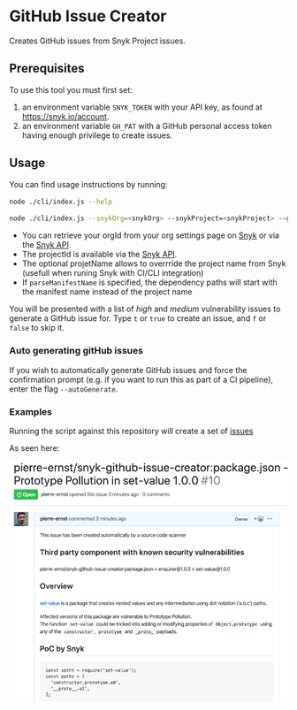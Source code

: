 # GitHub Issue Creator

Creates GitHub issues from Snyk Project issues.

## Prerequisites

To use this tool you must first set:
1. an environment variable `SNYK_TOKEN` with your API key, as found at https://snyk.io/account.
1. an environment variable `GH_PAT` with a GitHub personal access token having enough privilege to create issues.

## Usage
You can find usage instructions by running:

```bash
node ./cli/index.js --help
```

```bash
node ./cli/index.js --snykOrg=<snykOrg> --snykProject=<snykProject> --ghOwner=<ghOwner> --ghRepo=<ghRepo> --ghLabels=<ghLabel>,... --projectName=<projectName> --parseManifestName --autoGenerate
```

- You can retrieve your orgId from your org settings page on [Snyk](https://snyk.io) or via the [Snyk API](https://snyk.docs.apiary.io/#reference/organisations/the-snyk-organisation-for-a-request/list-all-the-organisations-a-user-belongs-to).
- The projectId is available via the [Snyk API](https://snyk.docs.apiary.io/#reference/projects/projects-by-organisation/list-all-projects).
- The optional projetName allows to overrride the project name from Snyk (usefull when runing Snyk with CI/CLI integration)
- If `parseManifestName` is specified, the dependency paths will start with the manifest name instead of the project name

You will be presented with a list of *high* and *medium* vulnerability issues to
generate a GitHub issue for. Type `t` or `true` to create an issue,
and `f` or `false` to skip it.

### Auto generating gitHub issues

If you wish to automatically generate GitHub issues and force the confirmation prompt (e.g. if you want to run this as part of a CI pipeline), enter the flag `--autoGenerate`.

### Examples

Running the script against this repository will create a set of [issues](https://github.com/pierre-ernst/snyk-github-issue-creator/issues)


As seen here:

![screen shot of a created issue](screenshot-issue-dogfooding.png)


